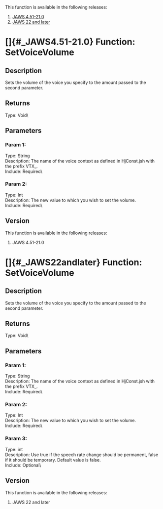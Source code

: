 This function is available in the following releases:

1.  [JAWS 4.51-21.0](#_JAWS4.51-21.0)
2.  [JAWS 22 and later](#_JAWS22andlater)

# []{#_JAWS4.51-21.0} Function: SetVoiceVolume

## Description

Sets the volume of the voice you specify to the amount passed to the
second parameter.

## Returns

Type: Void\

## Parameters

### Param 1:

Type: String\
Description: The name of the voice context as defined in HjConst.jsh
with the prefix VTX\_.\
Include: Required\

### Param 2:

Type: Int\
Description: The new value to which you wish to set the volume.\
Include: Required\

## Version

This function is available in the following releases:

1.  JAWS 4.51-21.0

# []{#_JAWS22andlater} Function: SetVoiceVolume

## Description

Sets the volume of the voice you specify to the amount passed to the
second parameter.

## Returns

Type: Void\

## Parameters

### Param 1:

Type: String\
Description: The name of the voice context as defined in HjConst.jsh
with the prefix VTX\_.\
Include: Required\

### Param 2:

Type: Int\
Description: The new value to which you wish to set the volume.\
Include: Required\

### Param 3:

Type: int\
Description: Use true if the speech rate change should be permanent,
false if it should be temporary. Default value is false.\
Include: Optional\

## Version

This function is available in the following releases:

1.  JAWS 22 and later
